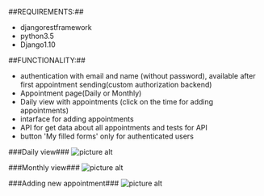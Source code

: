 ##REQUIREMENTS:##

* djangorestframework
* python3.5
* Django1.10


##FUNCTIONALITY:##

* authentication with email and name (without password), 
  available after first appointment sending(custom authorization backend)
* Appointment page(Daily or Monthly) 
* Daily view with appointments (click on the time for adding appointments)
* intarface for adding appointments
* API for get data about all appointments and tests for API
* button 'My filled forms' only for authenticated users

###Daily view###
![picture alt](http://i63.tinypic.com/30jii9v.png "Daily view")

###Monthly view###
![picture alt](http://i67.tinypic.com/2mnew4m.jpg "Daily view")

###Adding new appointment###
![picture alt](http://i68.tinypic.com/bjeidz.png "Daily view")
